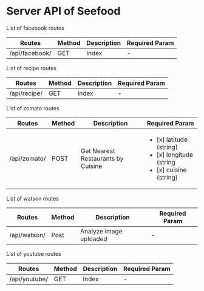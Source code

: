 # Server API of Seefood

List of facebook routes

| Routes       | Method | Description | Required Param |
|--------------|--------|-------------|----------------|
|/api/facebook/|GET     |Index        |-               |

List of recipe routes

| Routes       | Method | Description | Required Param |
|--------------|--------|-------------|----------------|
|/api/recipe/  |GET     |Index        |-               |

List of zomato routes

| Routes       | Method | Description | Required Param |
|--------------|--------|-------------|----------------|
|/api/zomato/  |POST    |Get Nearest Restaurants by Cuisine        | <ul><li>[x] latitude (string) </li><li>[x] longitude (string</li> <li>[x] cuisine (string) </li></ul>              |

List of watson routes

| Routes       | Method | Description | Required Param |
|--------------|--------|-------------|----------------|
|/api/watson/  |Post    |Analyze image uploaded        |-               |

List of youtube routes

| Routes       | Method | Description | Required Param |
|--------------|--------|-------------|----------------|
|/api/youtube/ |GET     |Index        |-               |
